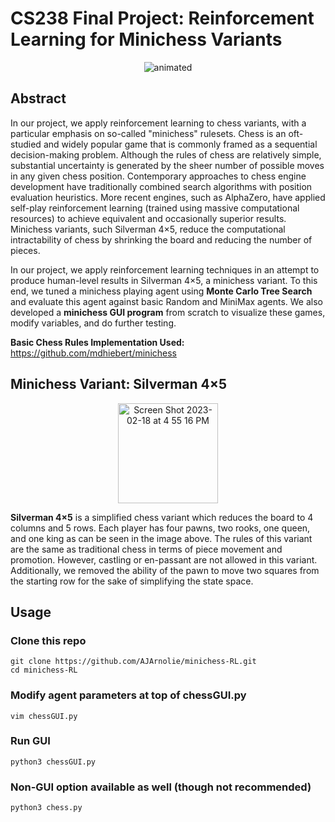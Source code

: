 # CS238 Final Project: Reinforcement Learning for Minichess Variants


<p align="center">
  <img src="https://user-images.githubusercontent.com/57520931/226214457-e86d4a12-346d-4516-8f23-a42b9d7f19c4.gif" alt="animated" />
</p>

## Abstract

In our project, we apply reinforcement learning to chess variants, with a particular emphasis on so-called "minichess" rulesets. Chess is an oft-studied and widely popular game that is commonly framed as a sequential decision-making problem. Although the rules of chess are relatively simple, substantial uncertainty is generated by the sheer number of possible moves in any given chess position. Contemporary approaches to chess engine development have traditionally combined search algorithms with position evaluation heuristics. More recent engines, such as AlphaZero, have applied self-play reinforcement learning (trained using massive computational resources) to achieve equivalent and occasionally superior results. Minichess variants, such Silverman 4×5, reduce the computational intractability of chess by shrinking the board and reducing the number of pieces. 

In our project, we apply reinforcement learning techniques in an attempt to produce human-level results in Silverman 4×5, a minichess variant. To this end, we tuned a minichess playing agent using **Monte Carlo Tree Search** and evaluate this agent against basic Random and MiniMax agents. We also developed a **minichess GUI program** from scratch to visualize these games, modify variables, and do further testing.

**Basic Chess Rules Implementation Used:** https://github.com/mdhiebert/minichess

## Minichess Variant: Silverman 4×5
<p align="center">
<img width="160" alt="Screen Shot 2023-02-18 at 4 55 16 PM" src="https://user-images.githubusercontent.com/57520931/219906266-023cf050-3194-4faa-bb24-a1c5f4378d9c.png">
</p>

**Silverman 4×5** is a simplified chess variant which reduces the board to 4 columns and 5 rows. Each player has four pawns, two rooks, one queen, and one king as can be seen in the image above. The rules of this variant are the same as traditional chess in terms of piece movement and promotion. However, castling or en-passant are not allowed in this variant. Additionally, we removed the ability of the pawn to move two squares from the starting row for the sake of simplifying the state space.

## Usage

### Clone this repo
```
git clone https://github.com/AJArnolie/minichess-RL.git
cd minichess-RL
```

### Modify agent parameters at top of chessGUI.py
```
vim chessGUI.py
```

### Run GUI
```
python3 chessGUI.py
```

### Non-GUI option available as well (though not recommended)
```
python3 chess.py
```
